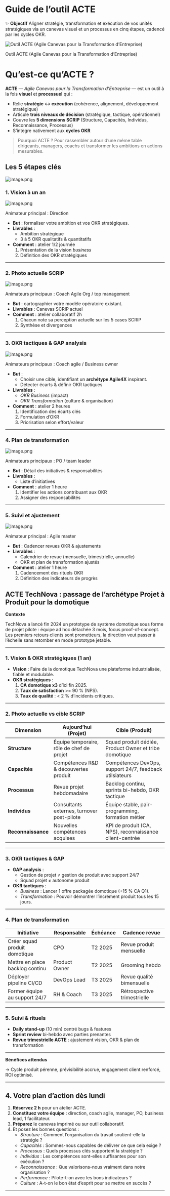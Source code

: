 # Guide de l’outil ACTE



✨ **Objectif** Aligner stratégie, transformation et exécution de vos unités stratégiques via un canevas visuel et un processus en cinq étapes, cadencé par les cycles OKR.

![Outil ACTE (Agile Canevas pour la Transformation d’Entreprise)](image.png)

Outil ACTE (Agile Canevas pour la Transformation d’Entreprise)

# Qu’est-ce qu’ACTE ?

**ACTE** — *Agile Canevas pour la Transformation d’Entreprise* — est un outil à la fois **visuel** et **processuel** qui :

- Relie **stratégie ↔ exécution** (cohérence, alignement, développement stratégique)
- Articule **trois niveaux de décision** (stratégique, tactique, opérationnel)
- Couvre les **5 dimensions SCRIP** (Structure, Capacités, Individus, Reconnaissance, Processus)
- S’intègre nativement aux **cycles OKR**

> Pourquoi ACTE ? Pour rassembler autour d’une même table dirigeants, managers, coachs et transformer les ambitions en actions mesurables.
> 

## Les 5 étapes clés

![image.png](image%201.png)

### 1. Vision à un an

![image.png](image%202.png)

Animateur principal : Direction

- **But** : formaliser votre ambition et vos OKR stratégiques.
- **Livrables** :
    - Ambition stratégique
    - 3 à 5 OKR qualitatifs & quantitatifs
- **Comment** : atelier 1/2 journée
    1. Présentation de la vision *business*
    2. Définition des OKR stratégiques

---

### 2. Photo actuelle SCRIP

![image.png](image%203.png)

Animateurs principaux : Coach Agile Org / top management

- **But** : cartographier votre modèle opératoire existant.
- **Livrables** : Canevas SCRIP actuel
- **Comment** : atelier collaboratif 2h
    1. Chacun note sa perception actuelle sur les 5 cases SCRIP
    2. Synthèse et divergences

---

### 3. OKR tactiques & GAP analysis

![image.png](image%204.png)

Animateurs principaux : Coach agile  / Business owner

- **But** :
    - Choisir une cible, identifiant un **archétype Agile4X** inspirant.
    - Détecter écarts & définir OKR tactiques
- **Livrables** :
    - *OKR Business* (impact)
    - *OKR Transformation* (culture & organisation)
- **Comment** : atelier 2 heures
    1. Identification des écarts clés
    2. Formulation d’OKR
    3. Priorisation selon effort/valeur

---

### 4. Plan de transformation

![image.png](image%205.png)

Animateurs principaux : PO / team leader

- **But** : Détail des initiatives & responsabilités
- **Livrables** :
    - Liste d’initiatives
- **Comment** : atelier 1 heure
    1. Identifier les actions contribuant aux OKR
    2. Assigner des responsabilités

---

### 5. Suivi et ajustement

![image.png](image%206.png)

Animateur principal : Agile master

- **But** : Cadencer revues OKR & ajustements
- **Livrables** :
    - Calendrier de revue (mensuelle, trimestrielle, annuelle)
    - OKR et plan de transformation ajustés
- **Comment** : atelier 1 heure
    1. Cadencement des rituels OKR
    2. Définition des indicateurs de progrès

## ACTE TechNova : passage de l’archétype Projet à Produit pour la domotique

**Contexte**

TechNova a lancé fin 2024 un prototype de système domotique sous forme de projet pilote : équipe ad hoc détachée 3 mois, focus proof-of-concept. Les premiers retours clients sont prometteurs, la direction veut passer à l’échelle sans retomber en mode prototype jetable.

---

### 1. Vision & OKR stratégiques (1 an)

- **Vision** : Faire de la domotique TechNova une plateforme industrialisée, fiable et modulable.
- **OKR stratégiques** :
    1. **CA domotique x3** d’ici fin 2025.
    2. **Taux de satisfaction** >= 90 % (NPS).
    3. **Taux de qualité** : < 2 % d’incidents critiques.

---

### 2. Photo actuelle vs cible SCRIP

| Dimension | Aujourd’hui (Projet) | Cible (Produit) |
| --- | --- | --- |
| **Structure** | Équipe temporaire, rôle de chef de projet | Squad produit dédiée, Product Owner et tribe domotique |
| **Capacités** | Compétences R&D & découvertes produit | Compétences DevOps, support 24/7, feedback utilsiateurs |
| **Processus** | Revue projet hebdomadaire | Backlog continu, sprints bi-hebdo, OKR tactique |
| **Individus** | Consultants externes, turnover post-pilote | Équipe stable, pair-programming, formation métier |
| **Reconnaissance** | Nouvelles compétences acquises | KPI de produit (CA, NPS), reconnaissance client-centrée |

---

### 3. OKR tactiques & GAP

- **GAP analysis** :
    - Gestion de projet ≠ gestion de produit avec support 24/7
    - Squad projet ≠ autonome produit
- **OKR tactiques** :
    - *Business* : Lancer 1 offre packagée domotique (+15 % CA Q1).
    - *Transformation* : Pouvoir démontrer l’incrément produit tous les 15 jours.

---

### 4. Plan de transformation

| Initiative | Responsable | Échéance | Cadence revue |
| --- | --- | --- | --- |
| Créer squad produit domotique | CPO | T2 2025 | Revue produit mensuelle |
| Mettre en place backlog continu | Product Owner | T2 2025 | Grooming hebdo |
| Déployer pipeline CI/CD | DevOps Lead | T3 2025 | Revue qualité bimensuelle |
| Former équipe au support 24/7 | RH & Coach | T3 2025 | Rétrospective trimestrielle |

---

### 5. Suivi & rituels

- **Daily stand-up** (10 min) centré bugs & features
- **Sprint review** bi-hebdo avec parties prenantes
- **Revue trimestrielle ACTE** : ajustement vision, OKR & plan de transformation

---

**Bénéfices attendus**

→ Cycle produit pérenne, prévisibilité accrue, engagement client renforcé, ROI optimisé.

---

## 4. Votre plan d’action dès lundi

1. **Réservez 2 h** pour un atelier ACTE.
2. **Constituez votre équipe** : direction, coach agile, manager, PO, business lead, 1 facilitateur.
3. **Préparez** le canevas imprimé ou sur outil collaboratif.
4. Et posez les bonnes questions :
    - *Structure* :  Comment l’organisation du travail soutient-elle la stratégie ?
    - *Capacités* : Sommes-nous capables de délivrer ce que cela exige ?
    - *Processus* : Quels processus clés supportent la stratégie ?
    - *Individus* : Les compétences sont-elles suffisantes pour son exécution ?
    - *Reconnaissance* : Que valorisons-nous vraiment dans notre organisation ?
    - *Performance* : Pilote-t-on avec les bons indicateurs ?
    - *Culture* : A-t-on le bon état d’esprit pour se mettre en succès ?

---

#